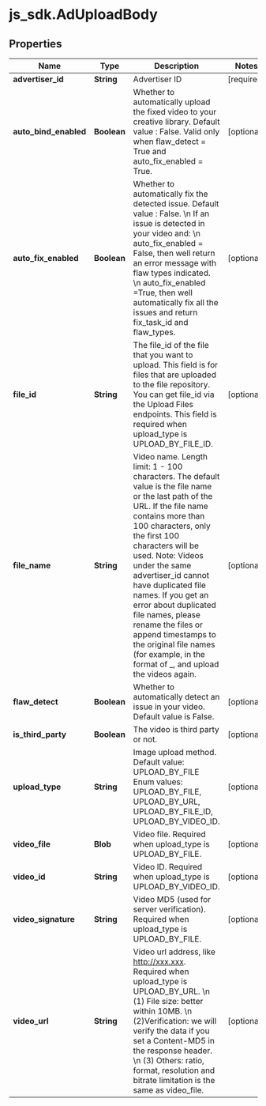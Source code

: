 # js_sdk.AdUploadBody

## Properties
Name | Type | Description | Notes
------------ | ------------- | ------------- | -------------
**advertiser_id** | **String** | Advertiser ID | [required] 
**auto_bind_enabled** | **Boolean** | Whether to automatically upload the fixed video to your creative library. Default value : False. Valid only when flaw_detect &#x3D; True and auto_fix_enabled &#x3D; True. | [optional] 
**auto_fix_enabled** | **Boolean** | Whether to automatically fix the detected issue. Default value : False. \\n If an issue is detected in your video and: \\n auto_fix_enabled &#x3D; False, then well return an error message with flaw types indicated. \\n auto_fix_enabled &#x3D;True, then well automatically fix all the issues and return fix_task_id and flaw_types. | [optional] 
**file_id** | **String** | The file_id of the file that you want to upload. This field is for files that are uploaded to the file repository. You can get file_id via the Upload Files endpoints. This field is required when upload_type is UPLOAD_BY_FILE_ID. | [optional] 
**file_name** | **String** | Video name. Length limit: 1 - 100 characters. The default value is the file name or the last path of the URL. If the file name contains more than 100 characters, only the first 100 characters will be used. Note: Videos under the same advertiser_id cannot have duplicated file names. If you get an error about duplicated file names, please rename the files or append timestamps to the original file names (for example, in the format of _, and upload the videos again. | [optional] 
**flaw_detect** | **Boolean** | Whether to automatically detect an issue in your video. Default value is False. | [optional] 
**is_third_party** | **Boolean** | The video is third party or not. | [optional] 
**upload_type** | **String** | Image upload method. Default value: UPLOAD_BY_FILE Enum values: UPLOAD_BY_FILE, UPLOAD_BY_URL, UPLOAD_BY_FILE_ID, UPLOAD_BY_VIDEO_ID. | [optional] 
**video_file** | **Blob** | Video file. Required when upload_type is UPLOAD_BY_FILE. | [optional] 
**video_id** | **String** | Video ID. Required when upload_type is UPLOAD_BY_VIDEO_ID. | [optional] 
**video_signature** | **String** | Video MD5 (used for server verification). Required when upload_type is UPLOAD_BY_FILE. | [optional] 
**video_url** | **String** | Video url address, like http://xxx.xxx. Required when upload_type is UPLOAD_BY_URL. \\n (1) File size: better within 10MB. \\n (2)Verification: we will verify the data if you set a Content-MD5 in the response header. \\n (3) Others: ratio, format, resolution and bitrate limitation is the same as video_file. | [optional] 
